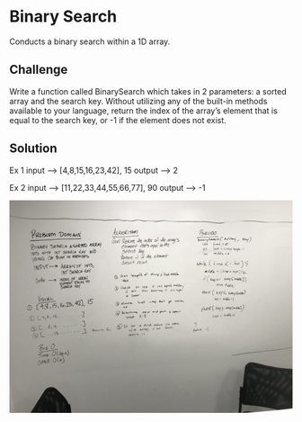 # Binary Search
Conducts a binary search within a 1D array.

## Challenge
Write a function called BinarySearch which takes in 2 parameters: a sorted array and the search key. Without utilizing any of the built-in methods available to your language, return the index of the array’s element that is equal to the search key, or -1 if the element does not exist.

## Solution
Ex 1
input --> [4,8,15,16,23,42], 15 
output --> 2

Ex 2 
input --> [11,22,33,44,55,66,77], 90 
output --> -1

![White Board](https://github.com/chillbnel/Data-Structures-and-Algorithms/blob/master/assets/binary_search.jpg)
